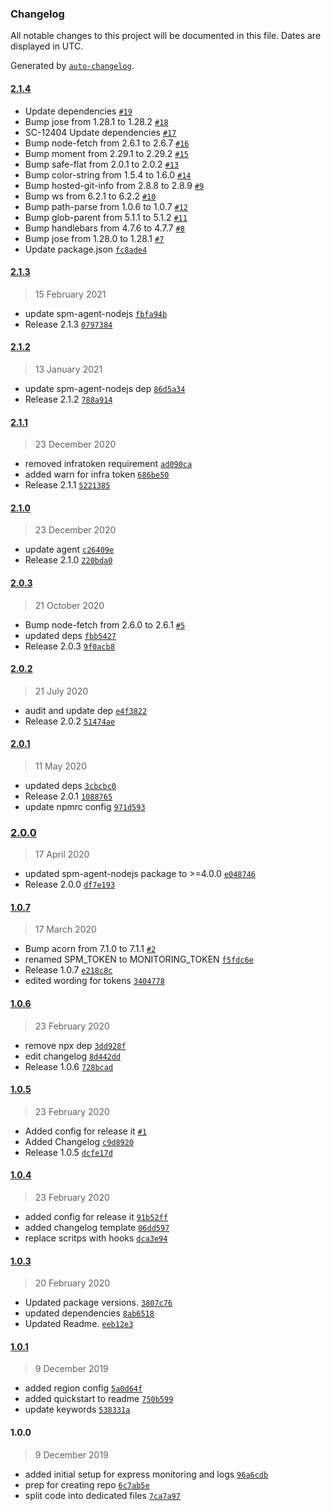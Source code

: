 ### Changelog

All notable changes to this project will be documented in this file. Dates are displayed in UTC.

Generated by [`auto-changelog`](https://github.com/CookPete/auto-changelog).

#### [2.1.4](https://github.com/sematext/sematext-agent-express/compare/2.1.3...2.1.4)

- Update dependencies [`#19`](https://github.com/sematext/sematext-agent-express/pull/19)
- Bump jose from 1.28.1 to 1.28.2 [`#18`](https://github.com/sematext/sematext-agent-express/pull/18)
- SC-12404 Update dependencies [`#17`](https://github.com/sematext/sematext-agent-express/pull/17)
- Bump node-fetch from 2.6.1 to 2.6.7 [`#16`](https://github.com/sematext/sematext-agent-express/pull/16)
- Bump moment from 2.29.1 to 2.29.2 [`#15`](https://github.com/sematext/sematext-agent-express/pull/15)
- Bump safe-flat from 2.0.1 to 2.0.2 [`#13`](https://github.com/sematext/sematext-agent-express/pull/13)
- Bump color-string from 1.5.4 to 1.6.0 [`#14`](https://github.com/sematext/sematext-agent-express/pull/14)
- Bump hosted-git-info from 2.8.8 to 2.8.9 [`#9`](https://github.com/sematext/sematext-agent-express/pull/9)
- Bump ws from 6.2.1 to 6.2.2 [`#10`](https://github.com/sematext/sematext-agent-express/pull/10)
- Bump path-parse from 1.0.6 to 1.0.7 [`#12`](https://github.com/sematext/sematext-agent-express/pull/12)
- Bump glob-parent from 5.1.1 to 5.1.2 [`#11`](https://github.com/sematext/sematext-agent-express/pull/11)
- Bump handlebars from 4.7.6 to 4.7.7 [`#8`](https://github.com/sematext/sematext-agent-express/pull/8)
- Bump jose from 1.28.0 to 1.28.1 [`#7`](https://github.com/sematext/sematext-agent-express/pull/7)
- Update package.json [`fc8ade4`](https://github.com/sematext/sematext-agent-express/commit/fc8ade48073a9eac9e6ac3c4a96e9c2ed747eae4)

#### [2.1.3](https://github.com/sematext/sematext-agent-express/compare/2.1.2...2.1.3)

> 15 February 2021

- update spm-agent-nodejs [`fbfa94b`](https://github.com/sematext/sematext-agent-express/commit/fbfa94bfa24fb2a1a89a4a7af9823f4036c3275d)
- Release 2.1.3 [`0797384`](https://github.com/sematext/sematext-agent-express/commit/07973848e0602b22d139afda304f3edea5c7e5b5)

#### [2.1.2](https://github.com/sematext/sematext-agent-express/compare/2.1.1...2.1.2)

> 13 January 2021

- update spm-agent-nodejs dep [`86d5a34`](https://github.com/sematext/sematext-agent-express/commit/86d5a341672ed66e5b900c1bd524398e5ac8858a)
- Release 2.1.2 [`788a914`](https://github.com/sematext/sematext-agent-express/commit/788a9149c5fa09dd15436f8772ea28ea22cd39cc)

#### [2.1.1](https://github.com/sematext/sematext-agent-express/compare/2.1.0...2.1.1)

> 23 December 2020

- removed infratoken requirement [`ad090ca`](https://github.com/sematext/sematext-agent-express/commit/ad090cac4c526e9a20165e964687d5531c1f2988)
- added warn for infra token [`686be50`](https://github.com/sematext/sematext-agent-express/commit/686be50d38ed6a7717a5778b98049518692be9ef)
- Release 2.1.1 [`5221385`](https://github.com/sematext/sematext-agent-express/commit/5221385d7045c746ed9e7b3dc9d47b52cd4061bb)

#### [2.1.0](https://github.com/sematext/sematext-agent-express/compare/2.0.3...2.1.0)

> 23 December 2020

- update agent [`c26409e`](https://github.com/sematext/sematext-agent-express/commit/c26409eeb024825b3d934a3ae0dbb6be292fcdba)
- Release 2.1.0 [`220bda0`](https://github.com/sematext/sematext-agent-express/commit/220bda05de0e1e1eca80cbe61198a9de6a2a02cc)

#### [2.0.3](https://github.com/sematext/sematext-agent-express/compare/2.0.2...2.0.3)

> 21 October 2020

- Bump node-fetch from 2.6.0 to 2.6.1 [`#5`](https://github.com/sematext/sematext-agent-express/pull/5)
- updated deps [`fbb5427`](https://github.com/sematext/sematext-agent-express/commit/fbb542729d4e2863b97f221429a2db8de315823c)
- Release 2.0.3 [`9f0acb8`](https://github.com/sematext/sematext-agent-express/commit/9f0acb88064d49832fe03c0164fc661cebad025c)

#### [2.0.2](https://github.com/sematext/sematext-agent-express/compare/2.0.1...2.0.2)

> 21 July 2020

- audit and update dep [`e4f3822`](https://github.com/sematext/sematext-agent-express/commit/e4f38221288a17cca22af84eb67b214b76d0ddc9)
- Release 2.0.2 [`51474ae`](https://github.com/sematext/sematext-agent-express/commit/51474aeb90cfb4ad9701568cec524dbf4f2e82e9)

#### [2.0.1](https://github.com/sematext/sematext-agent-express/compare/2.0.0...2.0.1)

> 11 May 2020

- updated deps [`3cbcbc0`](https://github.com/sematext/sematext-agent-express/commit/3cbcbc0862ce137b510de8aa13b2f67df0f92b88)
- Release 2.0.1 [`1088765`](https://github.com/sematext/sematext-agent-express/commit/10887652fd6b14c6be74465576eac43493c74690)
- update npmrc config [`971d593`](https://github.com/sematext/sematext-agent-express/commit/971d593bf4ea7f9d7148c7e83d9f742c8570a9a5)

### [2.0.0](https://github.com/sematext/sematext-agent-express/compare/1.0.7...2.0.0)

> 17 April 2020

- updated spm-agent-nodejs package to &gt;=4.0.0 [`e048746`](https://github.com/sematext/sematext-agent-express/commit/e048746fc9141445344aaf7dfc0ad6693e418022)
- Release 2.0.0 [`df7e193`](https://github.com/sematext/sematext-agent-express/commit/df7e193f09e279b8725d029bc44637cfa4cb38cd)

#### [1.0.7](https://github.com/sematext/sematext-agent-express/compare/1.0.6...1.0.7)

> 17 March 2020

- Bump acorn from 7.1.0 to 7.1.1 [`#2`](https://github.com/sematext/sematext-agent-express/pull/2)
- renamed SPM_TOKEN to MONITORING_TOKEN [`f5fdc6e`](https://github.com/sematext/sematext-agent-express/commit/f5fdc6ee4d053c1a757e44a4cf30e9e6c467dd8f)
- Release 1.0.7 [`e218c8c`](https://github.com/sematext/sematext-agent-express/commit/e218c8c8d0df0e089f24b6504d19ce4e3f89bee0)
- edited wording for tokens [`3404778`](https://github.com/sematext/sematext-agent-express/commit/3404778aa5a9b87ce4d925b49f039587949861fd)

#### [1.0.6](https://github.com/sematext/sematext-agent-express/compare/1.0.5...1.0.6)

> 23 February 2020

- remove npx dep [`3dd928f`](https://github.com/sematext/sematext-agent-express/commit/3dd928febefee303743aa67f1708c8e01c77beeb)
- edit changelog [`8d442dd`](https://github.com/sematext/sematext-agent-express/commit/8d442ddfa5de0688f17fee7f9e46a9a16efad739)
- Release 1.0.6 [`728bcad`](https://github.com/sematext/sematext-agent-express/commit/728bcad4457a0cd4342f32d41eff0a942cc62347)

#### [1.0.5](https://github.com/sematext/sematext-agent-express/compare/1.0.4...1.0.5)

> 23 February 2020

- Added config for release it [`#1`](https://github.com/sematext/sematext-agent-express/pull/1)
- Added Changelog [`c9d8920`](https://github.com/sematext/sematext-agent-express/commit/c9d8920fb205fb4ca3c402c7770d82aeb48b046e)
- Release 1.0.5 [`dcfe17d`](https://github.com/sematext/sematext-agent-express/commit/dcfe17d25b071942f693bd318f987d0b4dd49d0d)

#### [1.0.4](https://github.com/sematext/sematext-agent-express/compare/1.0.3...1.0.4)

> 23 February 2020

- added config for release it [`91b52ff`](https://github.com/sematext/sematext-agent-express/commit/91b52ff7871eef07726ef1856f1264e2d7d52973)
- added changelog template [`06dd597`](https://github.com/sematext/sematext-agent-express/commit/06dd597f5bc81d2f32f8e3db7869537a6c4c9763)
- replace scritps with hooks [`dca3e94`](https://github.com/sematext/sematext-agent-express/commit/dca3e94a65cc9521e0c1c21d07fbb35f9e6b05d6)

#### [1.0.3](https://github.com/sematext/sematext-agent-express/compare/1.0.1...1.0.3)

> 20 February 2020

- Updated package versions. [`3807c76`](https://github.com/sematext/sematext-agent-express/commit/3807c768a446b5c172018144917a121331f9c921)
- updated dependencies [`8ab6518`](https://github.com/sematext/sematext-agent-express/commit/8ab651804790985a4b7cfa200931020aab18ae0f)
- Updated Readme. [`eeb12e3`](https://github.com/sematext/sematext-agent-express/commit/eeb12e3b12a9174bb18000ee08b27d04ccd46d42)

#### [1.0.1](https://github.com/sematext/sematext-agent-express/compare/1.0.0...1.0.1)

> 9 December 2019

- added region config [`5a0d64f`](https://github.com/sematext/sematext-agent-express/commit/5a0d64fcbb2c6a1d24603950bda224a1d59b2553)
- added quickstart to readme [`750b599`](https://github.com/sematext/sematext-agent-express/commit/750b599c41ba4db08ac4639ed1d66e8ebaa7f075)
- update keywords [`538331a`](https://github.com/sematext/sematext-agent-express/commit/538331a1443ed88b2509e1de293c031340d54807)

#### 1.0.0

> 9 December 2019

- added initial setup for express monitoring and logs [`96a6cdb`](https://github.com/sematext/sematext-agent-express/commit/96a6cdb00be89fcf759045aa67715f0891d989a2)
- prep for creating repo [`6c7ab5e`](https://github.com/sematext/sematext-agent-express/commit/6c7ab5e72d1542c366b4e98ee6f377a0166df5d8)
- split code into dedicated files [`7ca7a97`](https://github.com/sematext/sematext-agent-express/commit/7ca7a979d5f0514b8bb57bc0c893a64bfbde4be1)
